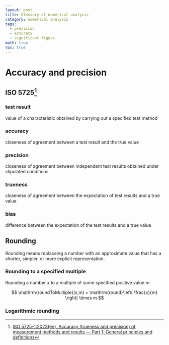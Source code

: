 ```yaml
---
layout: post
title: Glossary of numerical analysis
category: numerical analysis
tags:
  - precision
  - accuracy
  - significant-figure
math: true
toc: true
---
```

# Accuracy and precision

## ISO 5725[^1]

### test result
value of a characteristic obtained by carrying out a specified test method

### accuracy
closeness of agreement between a test result and the true value

### precision
closeness of agreement between independent test results obtained under stipulated conditions

### trueness
closeness of agreement between the expectation of test results and a true value

### bias
difference between the expectation of the test results and a true value

## Rounding

Rounding means replaceing a number with an approximate value that has a shorter, simpler, or more explicit representation.

### Rounding to a specified multiple

Rounding a number ${ x }$ to a multiple of some specified positive value ${ m }$

$$ \mathrm{roundToMultiple}(x,m) = \mathrm{round}\left( \frac{x}{m} \right) \times m $$

### Logarithmic rounding



[^1]: [ISO 5725-1:2023(en), Accuracy (trueness and precision) of measurement methods and results — Part 1: General principles and definitions](https://www.iso.org/obp/ui/#iso:std:iso:5725:-1:ed-2:v1:en)